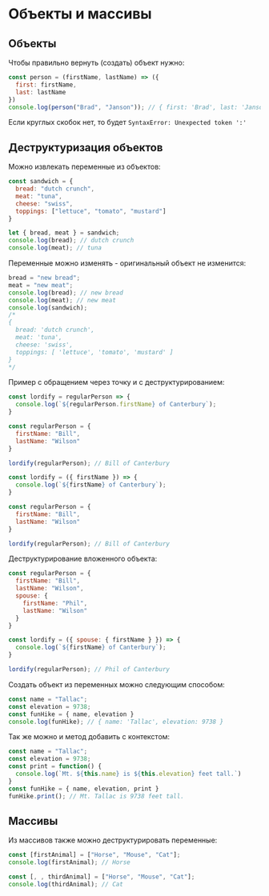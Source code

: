# Объекты и массивы

## Объекты
Чтобы правильно вернуть (создать) объект нужно:
```javascript
const person = (firstName, lastName) => ({
  first: firstName,
  last: lastName
})
console.log(person("Brad", "Janson")); // { first: 'Brad', last: 'Janson' }
```
Если круглых скобок нет, то будет `SyntaxError: Unexpected token ':'`

## Деструктуризация объектов
Можно извлекать переменные из объектов:
```javascript
const sandwich = {
  bread: "dutch crunch",
  meat: "tuna",
  cheese: "swiss",
  toppings: ["lettuce", "tomato", "mustard"]
}

let { bread, meat } = sandwich;
console.log(bread); // dutch crunch
console.log(meat); // tuna
```

Переменные можно изменять - оригинальный объект не изменится:
```javascript
bread = "new bread";
meat = "new meat";
console.log(bread); // new bread
console.log(meat); // new meat
console.log(sandwich);
/*
{
  bread: 'dutch crunch',
  meat: 'tuna',
  cheese: 'swiss',
  toppings: [ 'lettuce', 'tomato', 'mustard' ]
}
*/
```

Пример с обращением через точку и с деструктурированием:
```javascript
const lordify = regularPerson => {
  console.log(`${regularPerson.firstName} of Canterbury`);
}

const regularPerson = {
  firstName: "Bill",
  lastName: "Wilson"
}

lordify(regularPerson); // Bill of Canterbury
```

```javascript
const lordify = ({ firstName }) => {
  console.log(`${firstName} of Canterbury`);
}

const regularPerson = {
  firstName: "Bill",
  lastName: "Wilson"
}

lordify(regularPerson); // Bill of Canterbury
```
Деструктурирование вложенного объекта:
```javascript
const regularPerson = {
  firstName: "Bill",
  lastName: "Wilson",
  spouse: {
    firstName: "Phil",
    lastName: "Wilson"
  }
}

const lordify = ({ spouse: { firstName } }) => {
  console.log(`${firstName} of Canterbury`);
}

lordify(regularPerson); // Phil of Canterbury
```

Создать объект из переменных можно следующим способом:
```javascript
const name = "Tallac";
const elevation = 9738;
const funHike = { name, elevation }
console.log(funHike); // { name: 'Tallac', elevation: 9738 }
```
Так же можно и метод добавить с контекстом:
```javascript
const name = "Tallac";
const elevation = 9738;
const print = function() {
  console.log(`Mt. ${this.name} is ${this.elevation} feet tall.`)
}
const funHike = { name, elevation, print }
funHike.print(); // Mt. Tallac is 9738 feet tall.
```

## Массивы
Из массивов также можно деструктурировать переменные:
```javascript
const [firstAnimal] = ["Horse", "Mouse", "Cat"];
console.log(firstAnimal); // Horse

const [, , thirdAnimal] = ["Horse", "Mouse", "Cat"];
console.log(thirdAnimal); // Cat
```

